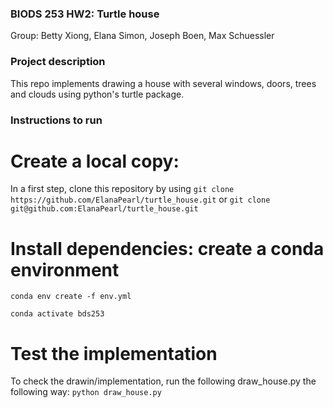 ### BIODS 253 HW2: Turtle house
Group: Betty Xiong, Elana Simon, Joseph Boen, Max Schuessler

### Project description
This repo implements drawing a house with several windows, doors, trees and clouds using python's turtle package.

### Instructions to run

# Create a local copy:
In a first step, clone this repository by using
`git clone https://github.com/ElanaPearl/turtle_house.git` or `git clone git@github.com:ElanaPearl/turtle_house.git`

# Install dependencies: create a conda environment
`conda env create -f env.yml`

`conda activate bds253`

# Test the implementation
To check the drawin/implementation, run the following draw_house.py the following way:
`python draw_house.py`

